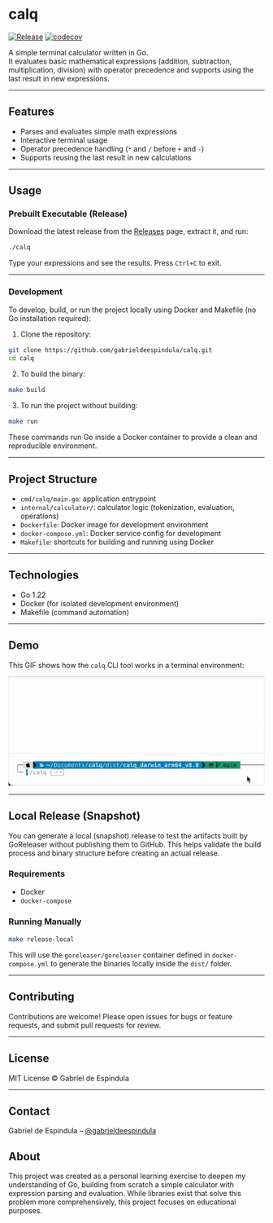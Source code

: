 # calq

[![Release](https://img.shields.io/github/v/release/gabrieldeespindula/calq)](https://github.com/gabrieldeespindula/calq/releases)
[![codecov](https://codecov.io/gh/gabrieldeespindula/calq/graph/badge.svg?token=ACOW5RTTLR)](https://codecov.io/gh/gabrieldeespindula/calq)

A simple terminal calculator written in Go.  
It evaluates basic mathematical expressions (addition, subtraction, multiplication, division) with operator precedence and supports using the last result in new expressions.

---

## Features

- Parses and evaluates simple math expressions
- Interactive terminal usage
- Operator precedence handling (`*` and `/` before `+` and `-`)
- Supports reusing the last result in new calculations

---

## Usage

### Prebuilt Executable (Release)

Download the latest release from the [Releases](https://github.com/gabrieldeespindula/calq/releases) page, extract it, and run:

```bash
./calq
```

Type your expressions and see the results.
Press `Ctrl+C` to exit.

---

### Development

To develop, build, or run the project locally using Docker and Makefile (no Go installation required):

1. Clone the repository:

```bash
git clone https://github.com/gabrieldeespindula/calq.git
cd calq
```

2. To build the binary:

```bash
make build
```

3. To run the project without building:

```bash
make run
```

These commands run Go inside a Docker container to provide a clean and reproducible environment.

---

## Project Structure

* `cmd/calq/main.go`: application entrypoint
* `internal/calculator/`: calculator logic (tokenization, evaluation, operations)
* `Dockerfile`: Docker image for development environment
* `docker-compose.yml`: Docker service config for development
* `Makefile`: shortcuts for building and running using Docker

---

## Technologies

* Go 1.22
* Docker (for isolated development environment)
* Makefile (command automation)

---

## Demo

This GIF shows how the `calq` CLI tool works in a terminal environment:

![calq demo](assets/demo/calq-demo.gif)

---

## Local Release (Snapshot)

You can generate a local (snapshot) release to test the artifacts built by GoReleaser without publishing them to GitHub. This helps validate the build process and binary structure before creating an actual release.

### Requirements

* Docker
* `docker-compose`

### Running Manually

```bash
make release-local
```

This will use the `goreleaser/goreleaser` container defined in `docker-compose.yml` to generate the binaries locally inside the `dist/` folder.

---

## Contributing

Contributions are welcome!
Please open issues for bugs or feature requests, and submit pull requests for review.

---

## License

MIT License © Gabriel de Espindula

---

## Contact

Gabriel de Espindula – [@gabrieldeespindula](https://github.com/gabrieldeespindula)

## About

This project was created as a personal learning exercise to deepen my understanding of Go, building from scratch a simple calculator with expression parsing and evaluation. While libraries exist that solve this problem more comprehensively, this project focuses on educational purposes.

